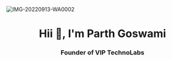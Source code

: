 ![IMG-20220913-WA0002](https://user-images.githubusercontent.com/85620506/192342856-9fa0d541-342e-4005-846e-1c8a88030c13.jpg)

<h1 align="center">Hii 👋, I'm Parth Goswami</h1>
<h3 align="center">Founder of <b>VIP TechnoLabs</b></h3>

<!---
- 👋 Hi, I’m @viptechnolabs
- 👀 I’m interested in ...
- 🌱 I’m currently learning ...
- 💞️ I’m looking to collaborate on ...
- 📫 How to reach me ...
--->

<!---
viptechnolabs/viptechnolabs is a ✨ special ✨ repository because its `README.md` (this file) appears on your GitHub profile.
You can click the Preview link to take a look at your changes.
--->
